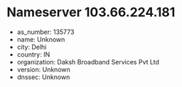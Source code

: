 # Nameserver 103.66.224.181

* as_number: 135773
* name: Unknown
* city: Delhi
* country: IN
* organization: Daksh Broadband Services Pvt Ltd
* version: Unknown
* dnssec: Unknown
